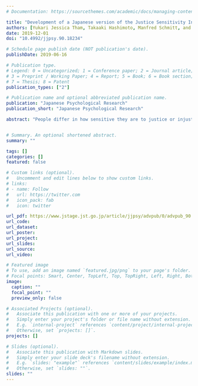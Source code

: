 ```yaml
---
# Documentation: https://sourcethemes.com/academic/docs/managing-content/

title: "Development of a Japanese version of the Justice Sensitivity Inventory (JSI-J)"
authors: [Yukari Jessica Tham, Takaaki Hashimoto, Manfred Schmitt, and Kaori Karasawa]
date: 2019-12-01
doi: "10.4992/jjpsy.90.18234"

# Schedule page publish date (NOT publication's date).
publishDate: 2019-06-16

# Publication type.
# Legend: 0 = Uncategorized; 1 = Conference paper; 2 = Journal article;
# 3 = Preprint / Working Paper; 4 = Report; 5 = Book; 6 = Book section;
# 7 = Thesis; 8 = Patent
publication_types: ["2"]

# Publication name and optional abbreviated publication name.
publication: "Japanese Psychological Research"
publication_short: "Japanese Psychological Research"

abstract: "People differ in how sensitive they are to justice or injustice, or how easily they feel justice-related emotions such as anger and guilt, and ruminate on it. This individual difference can be measured by the Justice Sensitivity Inventory (JSI; Schmitt et al., 2010), being divided into four components: Sensitivity to becoming a victim of injustice, sensitivity to observing injustice, sensitivity to passively benefiting from injustice, and sensitivity to actively committing injustice. Each sensitivity has a different effect on various aspects of human behavior (e.g., cooperation) as well as mental and physical health. JSI is available in German, English, Chinese and many other languages, but not in Japanese. This study (n = 453) aimed to develop a Japanese version of JSI (JSI-J) and a short version of it, examining their reliability and validity. They were confirmed to be reliable and valid except for some items. An effective usage of JSI-J and its short version will be discussed."


# Summary. An optional shortened abstract.
summary: ""

tags: []
categories: []
featured: false

# Custom links (optional).
#   Uncomment and edit lines below to show custom links.
# links:
# - name: Follow
#   url: https://twitter.com
#   icon_pack: fab
#   icon: twitter

url_pdf: https://www.jstage.jst.go.jp/article/jjpsy/advpub/0/advpub_90.18234/_pdf/-char/ja
url_code:
url_dataset:
url_poster:
url_project:
url_slides:
url_source:
url_video:

# Featured image
# To use, add an image named `featured.jpg/png` to your page's folder. 
# Focal points: Smart, Center, TopLeft, Top, TopRight, Left, Right, BottomLeft, Bottom, BottomRight.
image:
  caption: ""
  focal_point: ""
  preview_only: false

# Associated Projects (optional).
#   Associate this publication with one or more of your projects.
#   Simply enter your project's folder or file name without extension.
#   E.g. `internal-project` references `content/project/internal-project/index.md`.
#   Otherwise, set `projects: []`.
projects: []

# Slides (optional).
#   Associate this publication with Markdown slides.
#   Simply enter your slide deck's filename without extension.
#   E.g. `slides: "example"` references `content/slides/example/index.md`.
#   Otherwise, set `slides: ""`.
slides: ""
---
```

